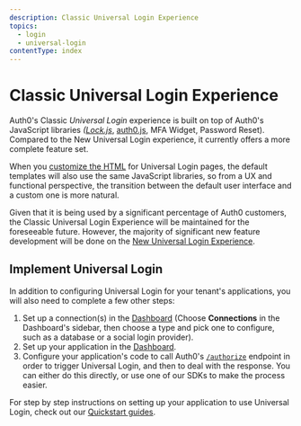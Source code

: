 ```yaml
---
description: Classic Universal Login Experience
topics:
  - login
  - universal-login
contentType: index
---
```

# Classic Universal Login Experience

Auth0's Classic <dfn data-key="universal-login">Universal Login</dfn> experience is built on top of Auth0's JavaScript libraries <dfn data-key="lock">([Lock.js](/libraries/lock)</dfn>, [auth0.js](/libraries/auth0js), MFA Widget, Password Reset). Compared to the New Universal Login experience, it currently offers a more complete feature set.

When you [customize the HTML](${manage_url}/#/login_page) for Universal Login pages, the default templates will also use the same JavaScript libraries, so from a UX and functional perspective, the transition between the default user interface and a custom one is more natural.  

Given that it is being used by a significant percentage of Auth0 customers, the Classic Universal Login Experience will be maintained for the foreseeable future. However, the majority of significant new feature development will be done on the [New Universal Login Experience](/universal-login/new).

## Implement Universal Login

In addition to configuring Universal Login for your tenant's applications, you will also need to complete a few other steps:

1. Set up a connection(s) in the [Dashboard](${manage_url}) (Choose **Connections** in the Dashboard's sidebar, then choose a type and pick one to configure, such as a database or a social login provider). 
1. Set up your application in the [Dashboard](${manage_url}/#/applications). 
1. Configure your application's code to call Auth0's [`/authorize`](/api/authentication#login) endpoint in order to trigger Universal Login, and then to deal with the response. You can either do this directly, or use one of our SDKs to make the process easier.

For step by step instructions on setting up your application to use Universal Login, check out our [Quickstart guides](/quickstarts).
